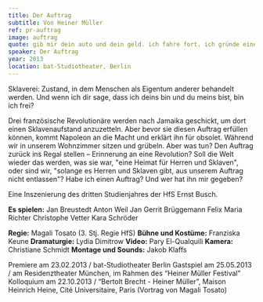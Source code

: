 ```yaml
---
title: Der Auftrag
subtitle: Von Heiner Müller
ref: pr-auftrag
image: auftrag
quote: gib mir dein auto und dein geld. ich fahre fort. ich gründe eine welt.
speaker: Der Auftrag 
year: 2013
location: bat-Studiotheater, Berlin
---
```


Sklaverei: Zustand, in dem Menschen als Eigentum anderer behandelt werden. Und wenn ich dir sage, dass ich deins bin und du meins bist, bin ich frei?

Drei französische Revolutionäre werden nach Jamaika geschickt, um dort einen Sklavenaufstand anzuzetteln. Aber bevor sie diesen Auftrag erfüllen können, kommt Napoleon an die Macht und erklärt ihn für obsolet. Während wir in unserem Wohnzimmer sitzen und grübeln. Aber was tun? Den Auftrag zurück ins Regal stellen – Erinnerung an eine Revolution? Soll die Welt wieder das werden, was sie war, "eine Heimat für Herren und Sklaven", oder sind wir, "solange es Herren und Sklaven gibt, aus unserem Auftrag nicht entlassen"? Habe ich  einen Auftrag? Und wer hat ihn mir gegeben?
 
Eine Inszenierung des dritten Studienjahres der HfS Ernst Busch.
 
**Es spielen:** 
Jan Breustedt
Anton Weil
Jan Gerrit Brüggemann
Felix Maria Richter
Christophe Vetter
Kara Schröder

**Regie:** Magali Tosato (3. Stj. Regie HfS)
**Bühne und Kostüme:** Franziska Keune
**Dramaturgie:** Lydia Dimitrow
**Video:** Pary El-Qualquili
**Kamera:** Christiane Schmidt
**Montage und Sounds:** Jakob Klaffs 

Premiere am 23.02.2013 / bat-Studiotheater Berlin
Gastspiel am 25.05.2013 / am Residenztheater München, im Rahmen des “Heiner Müller Festival”
Kolloquium am 22.10.2013 / “Bertolt Brecht - Heiner Müller”, Maison Heinrich Heine, Cité Universitaire, Paris (Vortrag von Magali Tosato)
